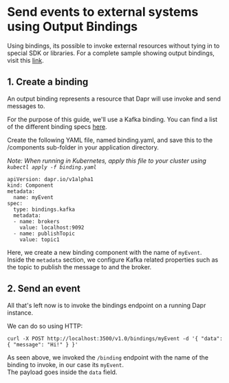 # Send events to external systems using Output Bindings

Using bindings, its possible to invoke external resources without tying in to special SDK or libraries.
For a complete sample showing output bindings, visit this [link](<PLACEHOLDER>).

## 1. Create a binding

An output binding represents a resource that Dapr will use invoke and send messages to.

For the purpose of this guide, we'll use a Kafka binding. You can find a list of the different binding specs [here](../../concepts/bindings/README.md).

Create the following YAML file, named binding.yaml, and save this to the /components sub-folder in your application directory.

*Note: When running in Kubernetes, apply this file to your cluster using `kubectl apply -f binding.yaml`*

```
apiVersion: dapr.io/v1alpha1
kind: Component
metadata:
  name: myEvent
spec:
  type: bindings.kafka
  metadata:
  - name: brokers
    value: localhost:9092
  - name: publishTopic
    value: topic1
```

Here, we create a new binding component with the name of `myEvent`.<br>
Inside the `metadata` section, we configure Kafka related properties such as the topic to publish the message to and the broker.

## 2. Send an event

All that's left now is to invoke the bindings endpoint on a running Dapr instance.

We can do so using HTTP:

```
curl -X POST http://localhost:3500/v1.0/bindings/myEvent -d '{ "data": { "message": "Hi!" } }'
```

As seen above, we invoked the `/binding` endpoint with the name of the binding to invoke, in our case its `myEvent`.<br>
The payload goes inside the `data` field.
